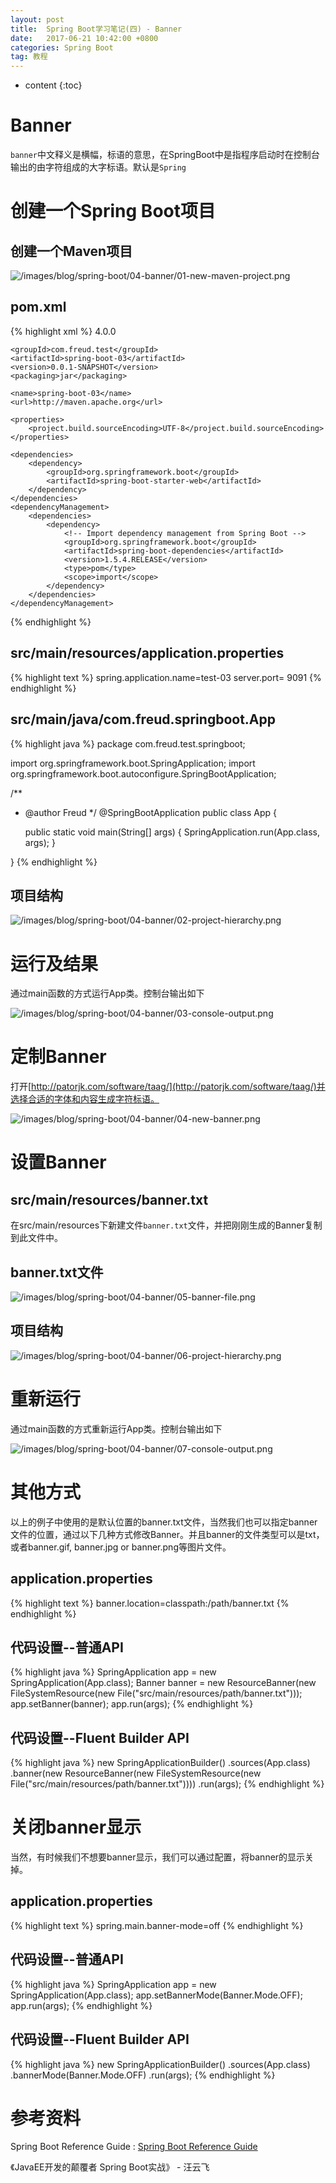 ```yaml
---
layout: post
title:  Spring Boot学习笔记(四) - Banner
date:   2017-06-21 10:42:00 +0800
categories: Spring Boot
tag: 教程
---
```


* content
{:toc}


Banner
==================

`banner`中文释义是横幅，标语的意思，在SpringBoot中是指程序启动时在控制台输出的由字符组成的大字标语。默认是`Spring`

创建一个Spring Boot项目
==================

创建一个Maven项目
------------------

![/images/blog/spring-boot/04-banner/01-new-maven-project.png](/images/blog/spring-boot/04-banner/01-new-maven-project.png)

pom.xml
------------------

{% highlight xml %}
<project xmlns="http://maven.apache.org/POM/4.0.0" xmlns:xsi="http://www.w3.org/2001/XMLSchema-instance"
	xsi:schemaLocation="http://maven.apache.org/POM/4.0.0 http://maven.apache.org/xsd/maven-4.0.0.xsd">
	<modelVersion>4.0.0</modelVersion>

	<groupId>com.freud.test</groupId>
	<artifactId>spring-boot-03</artifactId>
	<version>0.0.1-SNAPSHOT</version>
	<packaging>jar</packaging>

	<name>spring-boot-03</name>
	<url>http://maven.apache.org</url>

	<properties>
		<project.build.sourceEncoding>UTF-8</project.build.sourceEncoding>
	</properties>

	<dependencies>
		<dependency>
			<groupId>org.springframework.boot</groupId>
			<artifactId>spring-boot-starter-web</artifactId>
		</dependency>
	</dependencies>
	<dependencyManagement>
		<dependencies>
			<dependency>
				<!-- Import dependency management from Spring Boot -->
				<groupId>org.springframework.boot</groupId>
				<artifactId>spring-boot-dependencies</artifactId>
				<version>1.5.4.RELEASE</version>
				<type>pom</type>
				<scope>import</scope>
			</dependency>
		</dependencies>
	</dependencyManagement>
</project>
{% endhighlight %}

src/main/resources/application.properties
------------------

{% highlight text %}
spring.application.name=test-03
server.port= 9091
{% endhighlight %}

src/main/java/com.freud.springboot.App
------------------

{% highlight java %}
package com.freud.test.springboot;

import org.springframework.boot.SpringApplication;
import org.springframework.boot.autoconfigure.SpringBootApplication;

/**
 * @author Freud
 */
@SpringBootApplication
public class App {

	public static void main(String[] args) {
		SpringApplication.run(App.class, args);
	}

}
{% endhighlight %}

项目结构
------------------

![/images/blog/spring-boot/04-banner/02-project-hierarchy.png](/images/blog/spring-boot/04-banner/02-project-hierarchy.png)


运行及结果
==================

通过main函数的方式运行App类。控制台输出如下

![/images/blog/spring-boot/04-banner/03-console-output.png](/images/blog/spring-boot/04-banner/03-console-output.png)


定制Banner
==================

打开[http://patorjk.com/software/taag/](http://patorjk.com/software/taag/)并选择合适的字体和内容生成字符标语。

![/images/blog/spring-boot/04-banner/04-new-banner.png](/images/blog/spring-boot/04-banner/04-new-banner.png)


设置Banner
==================

src/main/resources/banner.txt
------------------

在src/main/resources下新建文件`banner.txt`文件，并把刚刚生成的Banner复制到此文件中。

banner.txt文件
------------------

![/images/blog/spring-boot/04-banner/05-banner-file.png](/images/blog/spring-boot/04-banner/05-banner-file.png)

项目结构
------------------

![/images/blog/spring-boot/04-banner/06-project-hierarchy.png](/images/blog/spring-boot/04-banner/06-project-hierarchy.png)


重新运行
==================

通过main函数的方式重新运行App类。控制台输出如下

![/images/blog/spring-boot/04-banner/07-console-output.png](/images/blog/spring-boot/04-banner/07-console-output.png)


其他方式
==================

以上的例子中使用的是默认位置的banner.txt文件，当然我们也可以指定banner文件的位置，通过以下几种方式修改Banner。并且banner的文件类型可以是txt，或者banner.gif,
banner.jpg or banner.png等图片文件。

application.properties
------------------

{% highlight text %}
banner.location=classpath:/path/banner.txt
{% endhighlight %}

代码设置--普通API
------------------

{% highlight java %}
SpringApplication app = new SpringApplication(App.class);
Banner banner = new ResourceBanner(new FileSystemResource(new File("src/main/resources/path/banner.txt")));
app.setBanner(banner);
app.run(args);
{% endhighlight %}

代码设置--Fluent Builder API
------------------

{% highlight java %}
new SpringApplicationBuilder()
	.sources(App.class)
	.banner(new ResourceBanner(new FileSystemResource(new File("src/main/resources/path/banner.txt"))))
	.run(args);
{% endhighlight %}


关闭banner显示
==================

当然，有时候我们不想要banner显示，我们可以通过配置，将banner的显示关掉。

application.properties
------------------

{% highlight text %}
spring.main.banner-mode=off
{% endhighlight %}

代码设置--普通API
------------------

{% highlight java %}
SpringApplication app = new SpringApplication(App.class);
		app.setBannerMode(Banner.Mode.OFF);
		app.run(args);
{% endhighlight %}

代码设置--Fluent Builder API
------------------

{% highlight java %}
new SpringApplicationBuilder()
	.sources(App.class)
	.bannerMode(Banner.Mode.OFF)
	.run(args);
{% endhighlight %}


参考资料
==================

Spring Boot Reference Guide : [Spring Boot Reference Guide](http://docs.spring.io/spring-boot/docs/current-SNAPSHOT/reference/htmlsingle/)

《JavaEE开发的颠覆者 Spring Boot实战》 - 汪云飞
